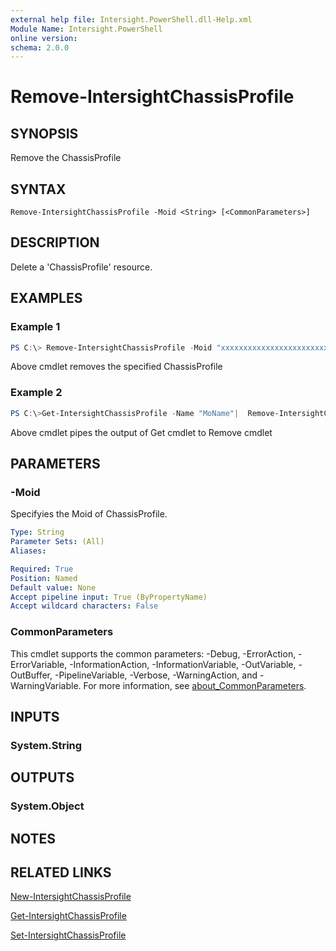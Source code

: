 ```yaml
---
external help file: Intersight.PowerShell.dll-Help.xml
Module Name: Intersight.PowerShell
online version:
schema: 2.0.0
---
```


# Remove-IntersightChassisProfile

## SYNOPSIS
Remove the ChassisProfile

## SYNTAX

```
Remove-IntersightChassisProfile -Moid <String> [<CommonParameters>]
```

## DESCRIPTION
Delete a &apos;ChassisProfile&apos; resource.

## EXAMPLES

### Example 1
```powershell
PS C:\> Remove-IntersightChassisProfile -Moid "xxxxxxxxxxxxxxxxxxxxxxxxxxx"
```
Above cmdlet removes the specified ChassisProfile 

### Example 2
```powershell
PS C:\>Get-IntersightChassisProfile -Name "MoName"|  Remove-IntersightChassisProfile
```
Above cmdlet pipes the output of Get cmdlet to Remove cmdlet

## PARAMETERS

### -Moid
Specifyies the Moid of ChassisProfile.

```yaml
Type: String
Parameter Sets: (All)
Aliases:

Required: True
Position: Named
Default value: None
Accept pipeline input: True (ByPropertyName)
Accept wildcard characters: False
```

### CommonParameters
This cmdlet supports the common parameters: -Debug, -ErrorAction, -ErrorVariable, -InformationAction, -InformationVariable, -OutVariable, -OutBuffer, -PipelineVariable, -Verbose, -WarningAction, and -WarningVariable. For more information, see [about_CommonParameters](http://go.microsoft.com/fwlink/?LinkID=113216).

## INPUTS

### System.String

## OUTPUTS

### System.Object
## NOTES

## RELATED LINKS

[New-IntersightChassisProfile](./New-IntersightChassisProfile.md)

[Get-IntersightChassisProfile](./Get-IntersightChassisProfile.md)

[Set-IntersightChassisProfile](./Set-IntersightChassisProfile.md)

